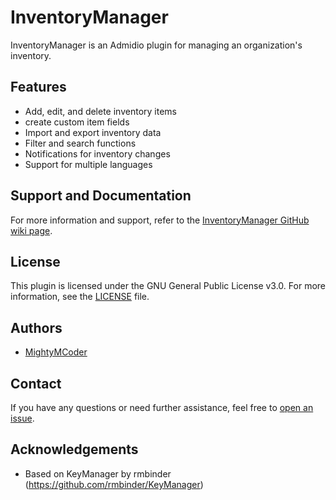 # InventoryManager

InventoryManager is an Admidio plugin for managing an organization's inventory.

## Features

- Add, edit, and delete inventory items
- create custom item fields
- Import and export inventory data
- Filter and search functions
- Notifications for inventory changes
- Support for multiple languages

## Support and Documentation

For more information and support, refer to the [InventoryManager GitHub wiki page](https://github.com/MightyMCoder/InventoryManager/wiki).

## License

This plugin is licensed under the GNU General Public License v3.0. For more information, see the [LICENSE](LICENSE) file.

## Authors

- [MightyMCoder](https://github.com/MightyMCoder)

## Contact

If you have any questions or need further assistance, feel free to [open an issue](https://github.com/MightyMCoder/InventoryManager/issues/new).

## Acknowledgements

- Based on KeyManager by rmbinder (https://github.com/rmbinder/KeyManager)
